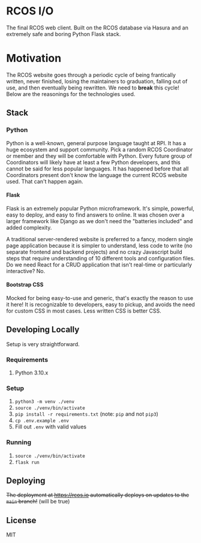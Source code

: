 # RCOS I/O
The final RCOS web client. Built on the RCOS database via Hasura and an extremely safe and boring Python Flask stack.

# Motivation

The RCOS website goes through a periodic cycle of being frantically written, never finished, losing the maintainers to graduation, falling out of use, and then eventually being rewritten. We need to **break** this cycle! Below are the reasonings for the technologies used.

## Stack

### Python

Python is a well-known, general purpose language taught at RPI. It has a huge ecosystem and support community. Pick a random RCOS Coordinator or member and they will be comfortable with Python. Every future group of Coordinators will likely have at least a few Python developers, and this cannot be said for less popular languages. It has happened before that all Coordinators present don't know the language the current RCOS website used. That can't happen again.

#### Flask

Flask is an extremely popular Python microframework. It's simple, powerful, easy to deploy, and easy to find answers to online. It was chosen over a larger framework like Django as we don't need the "batteries included" and added complexity.

A traditional server-rendered website is preferred to a fancy, modern single page application because it is simpler to understand, less code to write (no separate frontend and backend projects) and no crazy Javascript build steps that require understanding of 10 different tools and configuration files. Do we need React for a CRUD application that isn't real-time or particularly interactive? No.

#### Bootstrap CSS

Mocked for being easy-to-use and generic, that's exactly the reason to use it here! It is recognizable to developers, easy to pickup, and avoids the need for custom CSS in most cases. Less written CSS is better CSS.

## Developing Locally

Setup is very straightforward.

### Requirements
1. Python 3.10.x

### Setup

1. `python3 -m venv ./venv`
2. `source ./venv/bin/activate`
3. `pip install -r requirements.txt` (note: `pip` and not `pip3`)
4. `cp .env.example .env`
5. Fill out `.env` with valid values

### Running

1. `source ./venv/bin/activate`
2. `flask run`

## Deploying

~~The deployment at https://rcos.io automatically deploys on updates to the `main` branch!~~ (will be true)

## License

MIT
